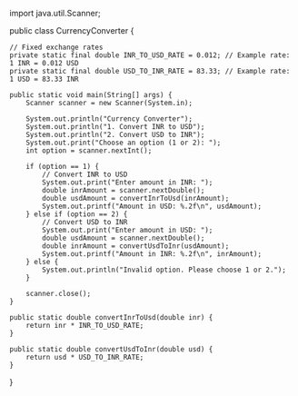 import java.util.Scanner;

public class CurrencyConverter {

    // Fixed exchange rates
    private static final double INR_TO_USD_RATE = 0.012; // Example rate: 1 INR = 0.012 USD
    private static final double USD_TO_INR_RATE = 83.33; // Example rate: 1 USD = 83.33 INR

    public static void main(String[] args) {
        Scanner scanner = new Scanner(System.in);
        
        System.out.println("Currency Converter");
        System.out.println("1. Convert INR to USD");
        System.out.println("2. Convert USD to INR");
        System.out.print("Choose an option (1 or 2): ");
        int option = scanner.nextInt();
        
        if (option == 1) {
            // Convert INR to USD
            System.out.print("Enter amount in INR: ");
            double inrAmount = scanner.nextDouble();
            double usdAmount = convertInrToUsd(inrAmount);
            System.out.printf("Amount in USD: %.2f\n", usdAmount);
        } else if (option == 2) {
            // Convert USD to INR
            System.out.print("Enter amount in USD: ");
            double usdAmount = scanner.nextDouble();
            double inrAmount = convertUsdToInr(usdAmount);
            System.out.printf("Amount in INR: %.2f\n", inrAmount);
        } else {
            System.out.println("Invalid option. Please choose 1 or 2.");
        }

        scanner.close();
    }

    public static double convertInrToUsd(double inr) {
        return inr * INR_TO_USD_RATE;
    }

    public static double convertUsdToInr(double usd) {
        return usd * USD_TO_INR_RATE;
    }
}
